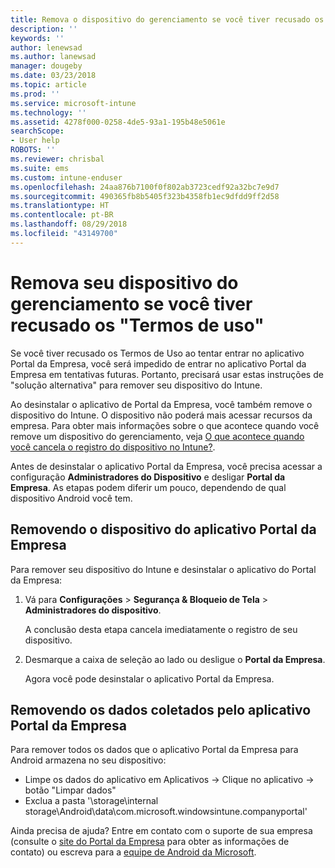 ```yaml
---
title: Remova o dispositivo do gerenciamento se você tiver recusado os termos de uso | Microsoft Docs
description: ''
keywords: ''
author: lenewsad
ms.author: lanewsad
manager: dougeby
ms.date: 03/23/2018
ms.topic: article
ms.prod: ''
ms.service: microsoft-intune
ms.technology: ''
ms.assetid: 4278f000-0258-4de5-93a1-195b48e5061e
searchScope:
- User help
ROBOTS: ''
ms.reviewer: chrisbal
ms.suite: ems
ms.custom: intune-enduser
ms.openlocfilehash: 24aa876b7100f0f802ab3723cedf92a32bc7e9d7
ms.sourcegitcommit: 490365fb8b5405f323b4358fb1ec9dfdd9ff2d58
ms.translationtype: HT
ms.contentlocale: pt-BR
ms.lasthandoff: 08/29/2018
ms.locfileid: "43149700"
---
```

# <a name="remove-your-device-from-management-if-you-declined-terms-of-use"></a>Remova seu dispositivo do gerenciamento se você tiver recusado os "Termos de uso"

Se você tiver recusado os Termos de Uso ao tentar entrar no aplicativo Portal da Empresa, você será impedido de entrar no aplicativo Portal da Empresa em tentativas futuras. Portanto, precisará usar estas instruções de "solução alternativa" para remover seu dispositivo do Intune.

Ao desinstalar o aplicativo de Portal da Empresa, você também remove o dispositivo do Intune. O dispositivo não poderá mais acessar recursos da empresa. Para obter mais informações sobre o que acontece quando você remove um dispositivo do gerenciamento, veja [O que acontece quando você cancela o registro do dispositivo no Intune?](what-happens-if-you-unenroll-your-device-from-intune-android.md).

Antes de desinstalar o aplicativo Portal da Empresa, você precisa acessar a configuração **Administradores do Dispositivo** e desligar **Portal da Empresa**. As etapas podem diferir um pouco, dependendo de qual dispositivo Android você tem.

## <a name="removing-the-device-from-the-company-portal-app"></a>Removendo o dispositivo do aplicativo Portal da Empresa

Para remover seu dispositivo do Intune e desinstalar o aplicativo do Portal da Empresa:

1.  Vá para **Configurações** &gt; **Segurança &amp; Bloqueio de Tela** &gt; **Administradores do dispositivo**.

    A conclusão desta etapa cancela imediatamente o registro de seu dispositivo.

2.  Desmarque a caixa de seleção ao lado ou desligue o **Portal da Empresa**.

    Agora você pode desinstalar o aplicativo Portal da Empresa.

## <a name="removing-data-collected-by-the-company-portal-app"></a>Removendo os dados coletados pelo aplicativo Portal da Empresa

Para remover todos os dados que o aplicativo Portal da Empresa para Android armazena no seu dispositivo:

  - Limpe os dados do aplicativo em Aplicativos -> Clique no aplicativo -> botão "Limpar dados"
  - Exclua a pasta '\storage\internal storage\Android\data\com.microsoft.windowsintune.companyportal'


Ainda precisa de ajuda? Entre em contato com o suporte de sua empresa (consulte o [site do Portal da Empresa](https://go.microsoft.com/fwlink/?linkid=2010980) para obter as informações de contato) ou escreva para a <a href="mailto:wintunedroidfbk@microsoft.com?subject=I'm having unenrolling my Android device&body=Describe the issue you're experiencing here.">equipe de Android da Microsoft</a>.
